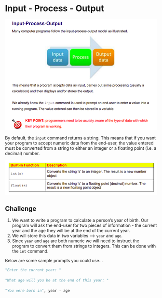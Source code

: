 # Input - Process - Output

![image](image.png)

By default, the `input` command returns a string. This means that if you want your program to accept numeric data from the end-user, the value entered must be converted from a string 
to either an integer or a floating point (i.e. a decimal) number.

![image](image_2.png)




  ## Challenge
1. We want to write a program to calculate a person’s year of birth. Our program will ask the end-user for two pieces of information - the current year and the age they will be at the end of the current year.
2. We will store this data in two variables –> `year` and `age`. 
3. Since `year` and `age` are both numeric we will need to instruct the program to convert them from strings to integers. This can be done with the `int` command.

Below are some sample prompts you could use...

````py
"Enter the current year: "

"What age will you be at the end of this year: "

"You were born in", year - age
````
  
